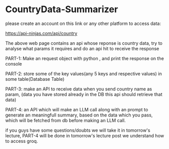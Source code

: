# CountryData-Summarizer

please create an account on this link or any other platform to access data:

https://api-ninjas.com/api/country

The above web page contains an api whose reponse is country data, try to analyse what params it requires and do an api hit to receive the response

PART-1: Make an request object with python , and print the response on the console

PART-2: store some of the key values(any 5 keys and respective values) in some table(Database Table)

PART-3: make an API to receive data when you send country name as param, (data you have stored already in the DB this api should retrieve that data)

PART-4: an API which will make an LLM call along with an prompt to generate an meaningfull summary, based on the data which you pass, which will be fetched from db before making an LLM call.

if you guys have some questions/doubts we will take it in tomorrow's lecture, PART-4 will be done in tomorrow's lecture post we understand how to access groq.
